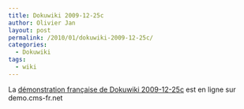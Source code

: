 ```yaml
---
title: Dokuwiki 2009-12-25c
author: Olivier Jan
layout: post
permalink: /2010/01/dokuwiki-2009-12-25c/
categories:
  - Dokuwiki
tags:
  - wiki
--- 
```


La [démonstration française de Dokuwiki 2009-12-25c][1] est en ligne sur demo.cms-fr.net

 [1]: /demo/dokuwiki